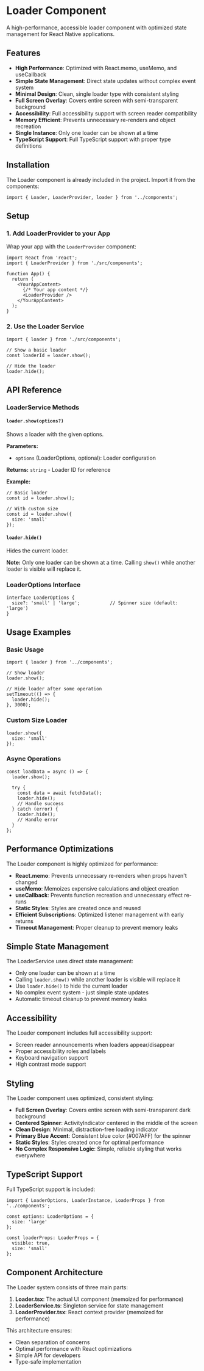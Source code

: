 # Loader Component

A high-performance, accessible loader component with optimized state management for React Native applications.

## Features

- **High Performance**: Optimized with React.memo, useMemo, and useCallback
- **Simple State Management**: Direct state updates without complex event system
- **Minimal Design**: Clean, single loader type with consistent styling
- **Full Screen Overlay**: Covers entire screen with semi-transparent background
- **Accessibility**: Full accessibility support with screen reader compatibility
- **Memory Efficient**: Prevents unnecessary re-renders and object recreation
- **Single Instance**: Only one loader can be shown at a time
- **TypeScript Support**: Full TypeScript support with proper type definitions

## Installation

The Loader component is already included in the project. Import it from the components:

```tsx
import { Loader, LoaderProvider, loader } from '../components';
```

## Setup

### 1. Add LoaderProvider to your App

Wrap your app with the `LoaderProvider` component:

```tsx
import React from 'react';
import { LoaderProvider } from './src/components';

function App() {
  return (
    <YourAppContent>
      {/* Your app content */}
      <LoaderProvider />
    </YourAppContent>
  );
}
```

### 2. Use the Loader Service

```tsx
import { loader } from './src/components';

// Show a basic loader
const loaderId = loader.show();

// Hide the loader
loader.hide();
```

## API Reference

### LoaderService Methods

#### `loader.show(options?)`
Shows a loader with the given options.

**Parameters:**
- `options` (LoaderOptions, optional): Loader configuration

**Returns:** `string` - Loader ID for reference

**Example:**
```tsx
// Basic loader
const id = loader.show();

// With custom size
const id = loader.show({
  size: 'small'
});
```

#### `loader.hide()`
Hides the current loader.

**Note:** Only one loader can be shown at a time. Calling `show()` while another loader is visible will replace it.


### LoaderOptions Interface

```tsx
interface LoaderOptions {
  size?: 'small' | 'large';           // Spinner size (default: 'large')
}
```

## Usage Examples

### Basic Usage

```tsx
import { loader } from '../components';

// Show loader
loader.show();

// Hide loader after some operation
setTimeout(() => {
  loader.hide();
}, 3000);
```



### Custom Size Loader

```tsx
loader.show({
  size: 'small'
});
```

### Async Operations

```tsx
const loadData = async () => {
  loader.show();
  
  try {
    const data = await fetchData();
    loader.hide();
    // Handle success
  } catch (error) {
    loader.hide();
    // Handle error
  }
};
```

## Performance Optimizations

The Loader component is highly optimized for performance:

- **React.memo**: Prevents unnecessary re-renders when props haven't changed
- **useMemo**: Memoizes expensive calculations and object creation
- **useCallback**: Prevents function recreation and unnecessary effect re-runs
- **Static Styles**: Styles are created once and reused
- **Efficient Subscriptions**: Optimized listener management with early returns
- **Timeout Management**: Proper cleanup to prevent memory leaks

## Simple State Management

The LoaderService uses direct state management:

- Only one loader can be shown at a time
- Calling `loader.show()` while another loader is visible will replace it
- Use `loader.hide()` to hide the current loader
- No complex event system - just simple state updates
- Automatic timeout cleanup to prevent memory leaks

## Accessibility

The Loader component includes full accessibility support:

- Screen reader announcements when loaders appear/disappear
- Proper accessibility roles and labels
- Keyboard navigation support
- High contrast mode support

## Styling

The Loader component uses optimized, consistent styling:

- **Full Screen Overlay**: Covers entire screen with semi-transparent dark background
- **Centered Spinner**: ActivityIndicator centered in the middle of the screen
- **Clean Design**: Minimal, distraction-free loading indicator
- **Primary Blue Accent**: Consistent blue color (#007AFF) for the spinner
- **Static Styles**: Styles created once for optimal performance
- **No Complex Responsive Logic**: Simple, reliable styling that works everywhere

## TypeScript Support

Full TypeScript support is included:

```tsx
import { LoaderOptions, LoaderInstance, LoaderProps } from '../components';

const options: LoaderOptions = {
  size: 'large'
};

const loaderProps: LoaderProps = {
  visible: true,
  size: 'small'
};
```

## Component Architecture

The Loader system consists of three main parts:

1. **Loader.tsx**: The actual UI component (memoized for performance)
2. **LoaderService.ts**: Singleton service for state management
3. **LoaderProvider.tsx**: React context provider (memoized for performance)

This architecture ensures:
- Clean separation of concerns
- Optimal performance with React optimizations
- Simple API for developers
- Type-safe implementation

